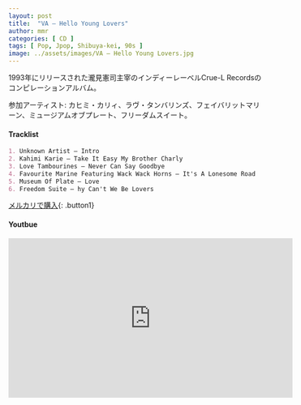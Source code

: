```yaml
---
layout: post
title:  "VA – Hello Young Lovers"
author: mmr
categories: [ CD ]
tags: [ Pop, Jpop, Shibuya-kei, 90s ]
image: ../assets/images/VA – Hello Young Lovers.jpg
---
```


1993年にリリースされた瀧見憲司主宰のインディーレーベルCrue-L Recordsのコンピレーションアルバム。

参加アーティスト: カヒミ・カリィ、ラヴ・タンバリンズ、フェイバリットマリーン、ミュージアムオブプレート、フリーダムスイート。


#### Tracklist
```md
1. Unknown Artist – Intro
2. Kahimi Karie – Take It Easy My Brother Charly
3. Love Tambourines – Never Can Say Goodbye
4. Favourite Marine Featuring Wack Wack Horns – It's A Lonesome Road
5. Museum Of Plate – Love
6. Freedom Suite – hy Can't We Be Lovers
```

[メルカリで購入](https://jp.mercari.com/item/m68606715160?afid=6142608987){: .button1}

#### Youtbue
<iframe width="560" height="315" src="https://www.youtube.com/embed/heq664HH0JA?si=r1ilcRD-HcGm6t4s" title="YouTube video player" frameborder="0" allow="accelerometer; autoplay; clipboard-write; encrypted-media; gyroscope; picture-in-picture; web-share" referrerpolicy="strict-origin-when-cross-origin" allowfullscreen></iframe>
